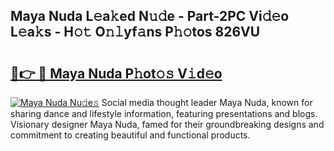 ## Maya Nuda L𝚎a𝚔ed N𝚞𝚍e - Part-2PC Vi𝚍𝚎o L𝚎a𝚔s - H𝚘𝚝 O𝚗𝚕yf𝚊ns P𝚑𝚘tos 826VU

# <h2><a href="http://kf6um2.oniu.top/?m=Maya+Nuda">🔗👉 🔴 Maya Nuda P𝚑ot𝚘𝚜 V𝚒d𝚎o</a></h2>

[![Maya Nuda Nu𝚍e𝚜](https://i.imgur.com/0qMVB7G.gif)](http://kf6um2.oniu.top/?m=Maya+Nuda)
Social media thought leader Maya Nuda, known for sharing dance and lifestyle information, featuring presentations and blogs. Visionary designer Maya Nuda, famed for their groundbreaking designs and commitment to creating beautiful and functional products.  

